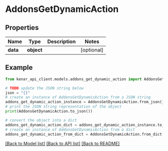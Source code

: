 # AddonsGetDynamicAction


## Properties

Name | Type | Description | Notes
------------ | ------------- | ------------- | -------------
**data** | **object** |  | [optional] 

## Example

```python
from kenar_api_client.models.addons_get_dynamic_action import AddonsGetDynamicAction

# TODO update the JSON string below
json = "{}"
# create an instance of AddonsGetDynamicAction from a JSON string
addons_get_dynamic_action_instance = AddonsGetDynamicAction.from_json(json)
# print the JSON string representation of the object
print(AddonsGetDynamicAction.to_json())

# convert the object into a dict
addons_get_dynamic_action_dict = addons_get_dynamic_action_instance.to_dict()
# create an instance of AddonsGetDynamicAction from a dict
addons_get_dynamic_action_from_dict = AddonsGetDynamicAction.from_dict(addons_get_dynamic_action_dict)
```
[[Back to Model list]](../README.md#documentation-for-models) [[Back to API list]](../README.md#documentation-for-api-endpoints) [[Back to README]](../README.md)


